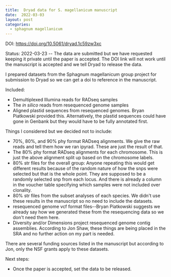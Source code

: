 ```yaml
---
title:  Dryad data for S. magellanicum manuscript
date:  2022-03-03
layout: post
categories:
  - sphagnum magellanicum
---
```

DOI:  https://doi.org/10.5061/dryad.1c59zw3xc

Status: 2022-03-23 -- The data are submitted but we have requested keeping it private until the paper is accepted. The DOI link will not work until the manuscript is accepted and we tell Dryad to release the data.

I prepared datasets from the Sphagnum magellanicum group project for submission to Dryad so we can get a doi to reference in the manuscript.

Included:
  * Demultiplexed Illumina reads for RADseq samples
  * The _in silico_ reads from resequenced genome samples
  * Aligned plastid sequences from resequenced genomes. Bryan Piatkowski provided this. Alternatively, the plastid sequences could have gone in Genbank but they would have to be fully annotated first.

Things I considered but we decided not to include:
  * 70%, 80%, and 90% phy format RADseq alignments. We give the raw reads and tell them how we ran ipyrad. These are just the result of that.
  * The 80% phy format RADseq alignments for each chromosome. This is just the above alignment split up based on the chromosome labels.
  * 80% str files for the overall group: Anyone repeating this would get different results because of the random nature of how the snps were selected but that is the whole point. They are supposed to be a randomly selected snp from each locus. And there is already a column in the voucher table specifying which samples were not included over clonality.
  * 80% str files from the subset analyses of each species. We didn't use these results in the manuscript so no need to include the datasets.
  * resequenced genome vcf format files--Bryan Piatkowski suggests we already say how we generated these from the resequencing data so we don't need them here.
  * Diversity and/or Dimensions project resequenced genome contig assemblies. According to Jon Shaw, these things are being placed in the SRA and no further action on my part is needed.

There are several funding sources listed in the manuscript but according to Jon, only the NSF grants apply to these datasets.

Next steps:
  * Once the paper is accepted, set the data to be released.
